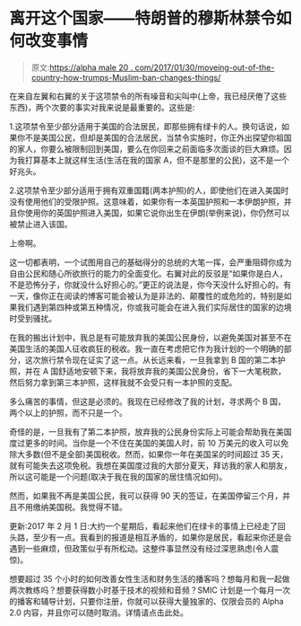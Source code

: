 # 离开这个国家——特朗普的穆斯林禁令如何改变事情

> 原文:[https://alpha male 20 . com/2017/01/30/moveing-out-of-the-country-how-trumps-Muslim-ban-changes-things/](https://alphamale20.com/2017/01/30/moving-out-of-the-country-how-trumps-muslim-ban-changes-things/)

在来自左翼和右翼的关于这项禁令的所有噪音和尖叫中(上帝，我已经厌倦了这些东西)，两个次要的事实对我来说是最重要的。这些是:

1.这项禁令至少部分适用于美国的合法居民，即那些拥有绿卡的人。换句话说，如果你不是美国公民，但却是美国的合法居民，当禁令实施时，你正外出探望你祖国的家人，你要么被限制回到美国，要么在你回来之前面临多次面谈的巨大麻烦。因为我打算基本上就这样生活(生活在我的国家 A，但不是那里的公民)，这不是一个好兆头。

2.这项禁令至少部分适用于拥有双重国籍(两本护照)的人，即使他们在进入美国时没有使用他们的受限护照。这意味着，如果你有一本英国护照和一本伊朗护照，并且你使用你的英国护照进入美国，如果它说你出生在伊朗(举例来说)，你仍然可以被禁止进入该国。

上帝啊。

这一切都表明，一个试图用自己的基础得分的总统的大笔一挥，会严重阻碍你成为自由公民和随心所欲旅行的能力的全面变化。右翼对此的反驳是“如果你是白人，不是恐怖分子，你就没什么好担心的。”更正的说法是，你今天没什么好担心的。有一天，像你正在阅读的博客可能会被认为是非法的、颠覆性的或危险的，特别是如果我们遇到第四种或第五种情况，你或我可能会在进入我们实际居住的国家的边境时受到骚扰。

在我的搬出计划中，我总是有可能放弃我的美国公民身份，以避免美国对甚至不在美国生活的美国人征收疯狂的税收。我一直在考虑把它作为我计划的一个明确的部分，这次旅行禁令现在证实了这一点。从长远来看，一旦我拿到 B 国的第二本护照，并在 A 国舒适地安顿下来，我将放弃我的美国公民身份，省下一大笔税款，然后努力拿到第三本护照，这样我就不会受只有一本护照的支配。

多么痛苦的事情，但这是必须的。我现在已经修改了我的计划，寻求两个 B 国，两个以上的护照，而不只是一个。

奇怪的是，一旦我有了第二本护照，放弃我的公民身份实际上可能会帮助我在美国度过更多的时间。当你是一个不住在美国的美国人时，前 10 万美元的收入可以免除大多数(但不是全部)美国税收。然而，如果你一年在美国呆的时间超过 35 天，就有可能失去这项免税。我想在美国度过我的大部分夏天，拜访我的家人和朋友，所以这可能是一个问题(取决于我在我的国家的居住情况如何)。

然而，如果我不再是美国公民，我可以获得 90 天的签证，在美国停留三个月，并且不用缴纳美国税。我觉得不错。

更新:2017 年 2 月 1 日:大约一个星期后，看起来他们在绿卡的事情上已经走了回头路，至少有一点。我看到的报道是相互矛盾的，如果你是居民，看起来你还是会遇到一些麻烦，但政策似乎有所松动。这整件事显然没有经过深思熟虑(令人震惊)。

想要超过 35 个小时的如何改善女性生活和财务生活的播客吗？想每月和我一起做两次教练吗？想要获得数小时基于技术的视频和音频？SMIC 计划是一个每月一次的播客和辅导计划，只要你注册，你就可以获得大量独家的、仅限会员的 Alpha 2.0 内容，并且你可以随时取消。详情请点击此处。
